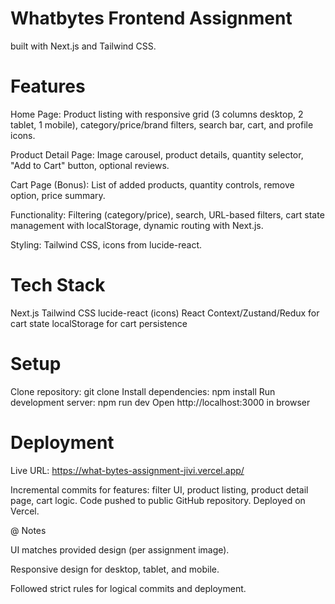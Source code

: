 # Whatbytes Frontend Assignment

built with Next.js and Tailwind CSS.

# Features

Home Page: Product listing with responsive grid (3 columns desktop, 2 tablet, 1 mobile), category/price/brand filters, search bar, cart, and profile icons.

Product Detail Page: Image carousel, product details, quantity selector, "Add to Cart" button, optional reviews.

Cart Page (Bonus): List of added products, quantity controls, remove option, price summary.

Functionality: Filtering (category/price), search, URL-based filters, cart state management with localStorage, dynamic routing with Next.js.

Styling: Tailwind CSS, icons from lucide-react.

# Tech Stack

Next.js
Tailwind CSS
lucide-react (icons)
React Context/Zustand/Redux for cart state
localStorage for cart persistence

# Setup

Clone repository: git clone <repository-url>
Install dependencies: npm install
Run development server: npm run dev
Open http://localhost:3000 in browser

# Deployment
Live URL: https://what-bytes-assignment-jivi.vercel.app/


Incremental commits for features: filter UI, product listing, product detail page, cart logic.
Code pushed to public GitHub repository.
Deployed on Vercel.

@ Notes

UI matches provided design (per assignment image).

Responsive design for desktop, tablet, and mobile.

Followed strict rules for logical commits and deployment.


